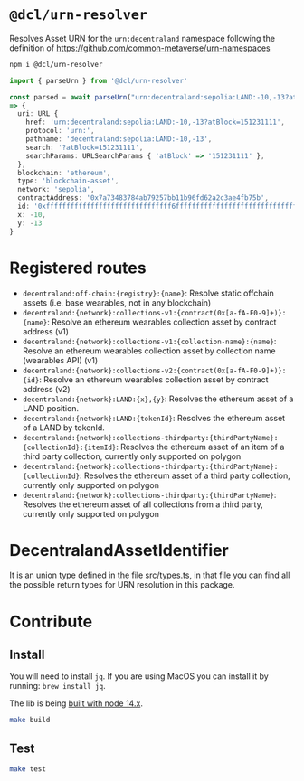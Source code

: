 # `@dcl/urn-resolver`

Resolves Asset URN for the `urn:decentraland` namespace following the definition of https://github.com/common-metaverse/urn-namespaces

```bash
npm i @dcl/urn-resolver
```

```typescript
import { parseUrn } from '@dcl/urn-resolver'

const parsed = await parseUrn("urn:decentraland:sepolia:LAND:-10,-13?atBlock=151231111")
=> {
  uri: URL {
    href: 'urn:decentraland:sepolia:LAND:-10,-13?atBlock=151231111',
    protocol: 'urn:',
    pathname: 'decentraland:sepolia:LAND:-10,-13',
    search: '?atBlock=151231111',
    searchParams: URLSearchParams { 'atBlock' => '151231111' },
  },
  blockchain: 'ethereum',
  type: 'blockchain-asset',
  network: 'sepolia',
  contractAddress: '0x7a73483784ab79257bb11b96fd62a2c3ae4fb75b',
  id: '0xfffffffffffffffffffffffffffffff6fffffffffffffffffffffffffffffff3',
  x: -10,
  y: -13
}
```

# Registered routes

- `decentraland:off-chain:{registry}:{name}`: Resolve static offchain assets (i.e. base wearables, not in any blockchain)
- `decentraland:{network}:collections-v1:{contract(0x[a-fA-F0-9]+)}:{name}`: Resolve an ethereum wearables collection asset by contract address (v1)
- `decentraland:{network}:collections-v1:{collection-name}:{name}`: Resolve an ethereum wearables collection asset by collection name (wearables API) (v1)
- `decentraland:{network}:collections-v2:{contract(0x[a-fA-F0-9]+)}:{id}`: Resolve an ethereum wearables collection asset by contract address (v2)
- `decentraland:{network}:LAND:{x},{y}`: Resolves the ethereum asset of a LAND position.
- `decentraland:{network}:LAND:{tokenId}`: Resolves the ethereum asset of a LAND by tokenId.
- `decentraland:{network}:collections-thirdparty:{thirdPartyName}:{collectionId}:{itemId}`: Resolves the ethereum asset of an item of a third party collection, currently only supported on polygon
- `decentraland:{network}:collections-thirdparty:{thirdPartyName}:{collectionId}`: Resolves the ethereum asset of a third party collection, currently only supported on polygon
- `decentraland:{network}:collections-thirdparty:{thirdPartyName}`: Resolves the ethereum asset of all collections from a third party, currently only supported on polygon

# DecentralandAssetIdentifier

It is an union type defined in the file [src/types.ts](src/types.ts), in that file you can find all the possible return types for URN resolution in this package.

# Contribute

## Install

You will need to install `jq`. If you are using MacOS you can install it by running: `brew install jq`.

The lib is being [built with node 14.x](.github/workflows/ci.yml).

```bash
make build
```

## Test

```bash
make test
```
